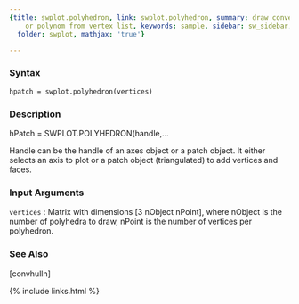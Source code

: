 ```yaml
---
{title: swplot.polyhedron, link: swplot.polyhedron, summary: draw convex polyhedra
    or polynom from vertex list, keywords: sample, sidebar: sw_sidebar, permalink: swplot_polyhedron.html,
  folder: swplot, mathjax: 'true'}

---
```


### Syntax

`hpatch = swplot.polyhedron(vertices)`

### Description

hPatch = SWPLOT.POLYHEDRON(handle,...
 
Handle can be the handle of an axes object or a patch object. It either
selects an axis to plot or a patch object (triangulated) to add vertices
and faces.
 

### Input Arguments

`vertices`
: Matrix with dimensions [3 nObject nPoint], where nObject is
  the number of polyhedra to draw, nPoint is the number of
  vertices per polyhedron.

### See Also

[convhulln]

{% include links.html %}
